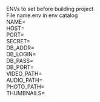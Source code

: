 ENVs to set before building project\
File name.env in env catalog\
NAME=\
HOST=\
PORT=\
SECRET=\
DB_ADDR=\
DB_LOGIN=\
DB_PASS=\
DB_PORT=\
VIDEO_PATH=\
AUDIO_PATH=\
PHOTO_PATH=\
THUMBNAILS=
